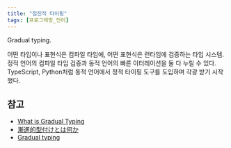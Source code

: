 ```yaml
---
title: "점진적 타이핑"
tags: [프로그래밍_언어]
---
```


Gradual typing.

어떤 타입이나 표현식은 컴파일 타임에, 어떤 표현식은 런타임에 검증하는 타입 시스템.
정적 언어의 컴파일 타임 검증과 동적 언어의 빠른 이터레이션을 둘 다 누릴 수 있다.
TypeScript, Python처럼 동적 언어에서 정적 타이핑 도구를 도입하며 각광 받기 시작했다.

## 참고

- [What is Gradual Typing](https://wphomes.soic.indiana.edu/jsiek/what-is-gradual-typing/)
- [漸進的型付けとは何か](https://qiita.com/t2y/items/0a604384e18db0944398)
- [Gradual typing](https://en.m.wikipedia.org/wiki/Gradual_typing)